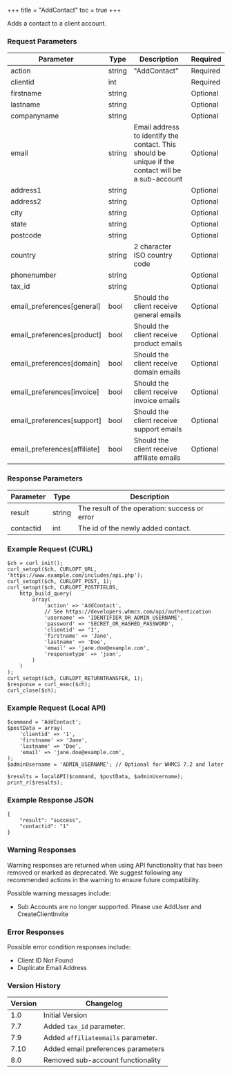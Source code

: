 +++
title = "AddContact"
toc = true
+++

Adds a contact to a client account.

### Request Parameters

| Parameter | Type | Description | Required |
| --------- | ---- | ----------- | -------- |
| action | string | "AddContact" | Required |
| clientid | int |  | Required |
| firstname | string |  | Optional |
| lastname | string |  | Optional |
| companyname | string |  | Optional |
| email | string | Email address to identify the contact. This should be unique if the contact will be a sub-account | Optional |
| address1 | string |  | Optional |
| address2 | string |  | Optional |
| city | string |  | Optional |
| state | string |  | Optional |
| postcode | string |  | Optional |
| country | string | 2 character ISO country code | Optional |
| phonenumber | string |  | Optional |
| tax_id | string |  | Optional |
| email_preferences[general] | bool | Should the client receive general emails | Optional |
| email_preferences[product] | bool | Should the client receive product emails | Optional |
| email_preferences[domain] | bool | Should the client receive domain emails | Optional |
| email_preferences[invoice] | bool | Should the client receive invoice emails | Optional |
| email_preferences[support] | bool | Should the client receive support emails | Optional |
| email_preferences[affiliate] | bool | Should the client receive affiliate emails | Optional |

### Response Parameters

| Parameter | Type | Description |
| --------- | ---- | ----------- |
| result | string | The result of the operation: success or error |
| contactid | int | The id of the newly added contact. |


### Example Request (CURL)

```
$ch = curl_init();
curl_setopt($ch, CURLOPT_URL, 'https://www.example.com/includes/api.php');
curl_setopt($ch, CURLOPT_POST, 1);
curl_setopt($ch, CURLOPT_POSTFIELDS,
    http_build_query(
        array(
            'action' => 'AddContact',
            // See https://developers.whmcs.com/api/authentication
            'username' => 'IDENTIFIER_OR_ADMIN_USERNAME',
            'password' => 'SECRET_OR_HASHED_PASSWORD',
            'clientid' => '1',
            'firstname' => 'Jane',
            'lastname' => 'Doe',
            'email' => 'jane.doe@example.com',
            'responsetype' => 'json',
        )
    )
);
curl_setopt($ch, CURLOPT_RETURNTRANSFER, 1);
$response = curl_exec($ch);
curl_close($ch);
```


### Example Request (Local API)

```
$command = 'AddContact';
$postData = array(
    'clientid' => '1',
    'firstname' => 'Jane',
    'lastname' => 'Doe',
    'email' => 'jane.doe@example.com',
);
$adminUsername = 'ADMIN_USERNAME'; // Optional for WHMCS 7.2 and later

$results = localAPI($command, $postData, $adminUsername);
print_r($results);
```


### Example Response JSON

```
{
    "result": "success",
    "contactid": "1"
}
```


### Warning Responses

Warning responses are returned when using API functionality that has been removed or marked as deprecated.
We suggest following any recommended actions in the warning to ensure future compatibility.

Possible warning messages include:

* Sub Accounts are no longer supported. Please use AddUser and CreateClientInvite


### Error Responses

Possible error condition responses include:

* Client ID Not Found
* Duplicate Email Address


### Version History

| Version | Changelog |
| ------- | --------- |
| 1.0 | Initial Version |
| 7.7 | Added `tax_id` parameter. |
| 7.9 | Added `affiliateemails` parameter. |
| 7.10 | Added email preferences parameters |
| 8.0 | Removed sub-account functionality |
